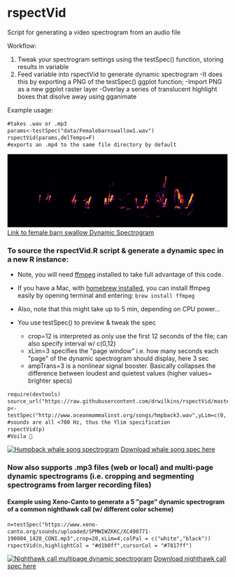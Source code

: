 # rspectVid
Script for generating a video spectrogram from an audio file

Workflow: 
1. Tweak your spectrogram settings using the testSpec() function, storing results in variable
2. Feed variable into rspectVid to generate dynamic spectrogram
  -It does this by exporting a PNG of the testSpec() ggplot function;
  -Import PNG as a new ggplot raster layer
  -Overlay a series of translucent highlight boxes that disolve away using gganimate
      
Example usage:
```
#takes .wav or .mp3
params<-testSpec("data/Femalebarnswallow1.wav") 
rspectVid(params,delTemps=F) 
#exports an .mp4 to the same file directory by default
```
[![Static Spectrogram of a female barn swallow song](https://raw.githubusercontent.com/drwilkins/rspectVid/master/web/Femalebarnswallow1.png)](https://github.com/drwilkins/rspectVid/blob/master/web/FemaleBarnSwallow1.mp4)
[Link to female barn swallow Dynamic Spectrogram](https://github.com/drwilkins/rspectVid/blob/master/web/FemaleBarnSwallow1.mp4)



### To source the rspectVid.R script & generate a dynamic spec in a new R instance:
* Note, you will need [ffmpeg](https://www.ffmpeg.org) installed to take full advantage of this code.
* If you have a Mac, with [homebrew installed](https://brew.sh/), you can install ffmpeg easily by opening terminal and entering:
  ```brew install ffmpeg``` 
  
* Also, note that this might take up to 5 min, depending on CPU power...
* You use testSpec() to preview & tweak the spec
  * crop=12 is interpreted as only use the first 12 seconds of the file; can also specify interval w/ c(0,12)
  * xLim=3 specifies the "page window" i.e. how many seconds each "page" of the dynamic spectrogram should display, here 3 sec
  * ampTrans=3 is a nonlinear signal booster. Basically collapses the difference between loudest and quietest values (higher values= brighter specs)
  
```
require(devtools)
source_url("https://raw.githubusercontent.com/drwilkins/rspectVid/master/rspectVid.R")
p<-testSpec("http://www.oceanmammalinst.org/songs/hmpback3.wav",yLim=c(0,.7),crop=12,xLim=3,ampTrans=3) 
#sounds are all <700 Hz, thus the Ylim specification
rspectVid(p)
#Voila 🐋
```
[![Humpback whale song spectrogram](https://raw.githubusercontent.com/drwilkins/rspectVid/master/web/hmpbackSpec.png)](https://raw.githubusercontent.com/drwilkins/rspectVid/master/web/hmpback3.mp4)
[Download whale song spec here](https://github.com/drwilkins/rspectVid/blob/master/web/hmpback3.mp4?raw=true)

### Now also supports .mp3 files (web or local) and multi-page dynamic spectrograms (i.e. cropping and segmenting spectrograms from larger recording files)

#### Example using Xeno-Canto to generate a 5 "page" dynamic spectrogram of a common nighthawk call (w/ different color scheme)
```
n=testSpec("https://www.xeno-canto.org/sounds/uploaded/SPMWIWZKKC/XC490771-190804_1428_CONI.mp3",crop=20,xLim=4,colPal = c("white","black"))
rspectVid(n,highlightCol = "#d1b0ff",cursorCol = "#7817ff")
```
[![Nighthawk call multipage dynamic spectrogram](https://raw.githubusercontent.com/drwilkins/rspectVid/master/web/nighthawkSpec.png)](https://raw.githubusercontent.com/drwilkins/rspectVid/master/web/XC490771-190804_1428_CONI.mp4)
[Download nighthawk call spec here](https://github.com/drwilkins/rspectVid/blob/master/web/XC490771-190804_1428_CONI.mp4?raw=true)